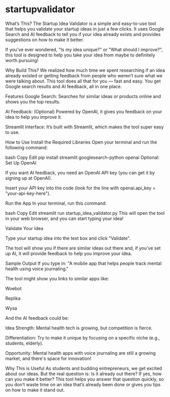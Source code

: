 # startupvalidator

What’s This?
The Startup Idea Validator is a simple and easy-to-use tool that helps you validate your startup ideas in just a few clicks. It uses Google Search and AI feedback to tell you if your idea already exists and provides suggestions on how to make it better.

If you’ve ever wondered, "Is my idea unique?" or "What should I improve?", this tool is designed to help you take your idea from maybe to definitely worth pursuing!

Why Build This?
We realized how much time we spent researching if an idea already existed or getting feedback from people who weren’t sure what we were talking about. This tool does all that for you — fast and easy. You get Google search results and AI feedback, all in one place.

Features
Google Search: Searches for similar ideas or products online and shows you the top results.

AI Feedback: (Optional) Powered by OpenAI, it gives you feedback on your idea to help you improve it.

Streamlit Interface: It’s built with Streamlit, which makes the tool super easy to use.

How to Use
Install the Required Libraries
Open your terminal and run the following command:

bash
Copy
Edit
pip install streamlit googlesearch-python openai
Optional: Set Up OpenAI

If you want AI feedback, you need an OpenAI API key (you can get it by signing up at OpenAI).

Insert your API key into the code (look for the line with openai.api_key = "your-api-key-here").

Run the App
In your terminal, run this command:

bash
Copy
Edit
streamlit run startup_idea_validator.py
This will open the tool in your web browser, and you can start typing your idea!

Validate Your Idea

Type your startup idea into the text box and click "Validate".

The tool will show you if there are similar ideas out there and, if you’ve set up AI, it will provide feedback to help you improve your idea.

Sample Output
If you type in: "A mobile app that helps people track mental health using voice journaling."

The tool might show you links to similar apps like:

Woebot

Replika

Wysa

And the AI feedback could be:

Idea Strength: Mental health tech is growing, but competition is fierce.

Differentiation: Try to make it unique by focusing on a specific niche (e.g., students, elderly).

Opportunity: Mental health apps with voice journaling are still a growing market, and there's space for innovation!

Why This is Useful
As students and budding entrepreneurs, we get excited about our ideas. But the real question is: Is it already out there? If yes, how can you make it better? This tool helps you answer that question quickly, so you don’t waste time on an idea that’s already been done or gives you tips on how to make it stand out.

